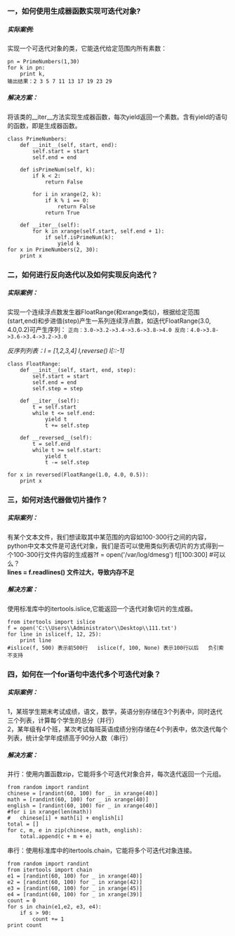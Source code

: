 ###  一，如何使用生成器函数实现可迭代对象?
##### 实际案例:
实现一个可迭代对象的类，它能迭代给定范围内所有素数：
```
pn = PrimeNumbers(1,30)
for k in pn:
	print k,
输出结果：2 3 5 7 11 13 17 19 23 29
```
##### 解决方案：
将该类的__iter__方法实现生成器函数，每次yield返回一个素数。含有yield的语句的函数，即是生成器函数。
```
class PrimeNumbers:
    def __init__(self, start, end):
        self.start = start
        self.end = end
        
    def isPrimeNum(self, k):
        if k < 2:
            return False
        
        for i in xrange(2, k):
            if k % i == 0:
                return False
            return True
    
    def __iter__(self):
        for k in xrange(self.start, self.end + 1):
            if self.isPrimeNum(k):
                yield k
for x in PrimeNumbers(2, 30):
    print x
```
### 二，如何进行反向迭代以及如何实现反向迭代？
##### 实际案例：
实现一个连续浮点数发生器FloatRange(和xrange类似)，根据给定范围(start,end)和步进值(step)产生一系列连续浮点数，如迭代FloatRange(3.0, 4.0,0.2)可产生序列：
 `正向：3.0->3.2->3.4->3.6->3.8->4.0
 反向：4.0->3.8->3.6->3.4->3.2->3.0 `  
 
 *反序列列表：l = [1,2,3,4]  l,reverse() l[::-1]*
```
class FloatRange:
	def __init__(self, start, end, step):
		self.start = start
		self.end = end
		self.step = step
	
	def __iter__(self):
		t = self.start
		while t <= self.end:
			yield t
			t += self.step
	
	def __reversed__(self):
		t = self.end
		while t >= self.start:
			yield t 
			t -= self.step

for x in reversed(FloatRange(1.0, 4.0, 0.5)):
	print x
```
### 三，如何对迭代器做切片操作？
##### 实际案列：
有某个文本文件，我们想读取其中某范围的内容如100-300行之间的内容，python中文本文件是可迭代对象，我们是否可以使用类似列表切片的方式得到一个100-300行文件内容的生成器?f = open('/var/log/dmesg')  f[[100:300] #可以么？</br>
**lines = f.readlines() 文件过大，导致内存不足**
##### 解决方案：
使用标准库中的itertools.islice,它能返回一个迭代对象切片的生成器。
```
from itertools import islice
f = open('C:\\Users\\Administrator\\Desktop\\111.txt')
for line in islice(f, 12, 25):
	print line
#islice(f, 500) 表示前500行   islice(f, 100, None) 表示100行以后   负引索不支持
```
### 四，如何在一个for语句中迭代多个可迭代对象？
##### 实际案例：
1，某班学生期末考试成绩，语文，数学，英语分别存储在3个列表中，同时迭代三个列表，计算每个学生的总分（并行）</br>
2，某年级有4个班，某次考试每班英语成绩分别存储在4个列表中，依次迭代每个列表，统计全学年成绩高于90分人数（串行）</br>
##### 解决方案：
并行：使用内置函数zip，它能将多个可迭代对象合并，每次迭代返回一个元组。
```
from random import randint
chinese = [randint(60, 100) for _ in xrange(40)]
math = [randint(60, 100) for _ in xrange(40)]
english = [randint(60, 100) for _ in xrange(40)]
#for i in xrange(len(math))
#	chinese[i] + math[i] + english[i]
total = []
for c, m, e in zip(chinese, math, english):
	total.append(c + m + e)
```
串行：使用标准库中的itertools.chain，它能将多个可迭代对象连接。
```
from random import randint
from itertools import chain
e1 = [randint(60, 100) for _ in xrange(40)]
e2 = [randint(60, 100) for _ in xrange(42)]
e3 = [randint(60, 100) for _ in xrange(45)]
e4 = [randint(60, 100) for _ in xrange(39)]
count = 0
for s in chain(e1,e2, e3, e4):
	if s > 90:
		count += 1
print count
```